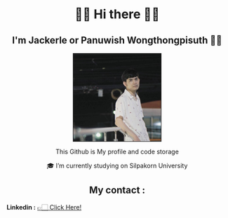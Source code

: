 
<h1 align= "center">✋🏻 Hi there 🤚🏻 </h1>
<h2 align="center"> I'm Jackerle  or Panuwish Wongthongpisuth 👨‍🎓 </h2>

<p align="center">
  <kbd>
  <img src="personal.jpg" align="center" width="200px" height="200px" border= "1px">
  </kbd>
</p>


<p align="center">This Github is My profile and code storage</p>
<p align="center"> 🎓 I’m currently studying on Silpakorn University </p> 

<h2 align="center">My contact : </h2>
<p>
  <b>Linkedin :</b> 
  <a href="https://www.linkedin.com/in/panuwish-wongthongpisuth-27540417b/">👉🏻 Click Here!</a>
</p>





<!--
**jackerle/jackerle** is a ✨ _special_ ✨ repository because its `README.md` (this file) appears on your GitHub profile.

Here are some ideas to get you started:

- 🔭 I’m currently working on ...
- 🌱 I’m currently learning ...
- 👯 I’m looking to collaborate on ...
- 🤔 I’m looking for help with ...
- 💬 Ask me about ...
- 📫 How to reach me: ...
- 😄 Pronouns: ...
- ⚡ Fun fact: ...
-->
